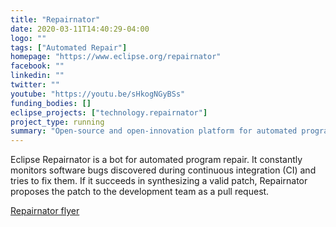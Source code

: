 ```yaml
---
title: "Repairnator"
date: 2020-03-11T14:40:29-04:00
logo: ""
tags: ["Automated Repair"]
homepage: "https://www.eclipse.org/repairnator"
facebook: ""
linkedin: ""
twitter: ""
youtube: "https://youtu.be/sHkogNGyBSs"
funding_bodies: []
eclipse_projects: ["technology.repairnator"]
project_type: running
summary: "Open-source and open-innovation platform for automated program repair between academia and research"
---
```

Eclipse Repairnator is a bot for automated program repair. It constantly monitors software bugs discovered during continuous integration (CI) and tries to fix them. If it succeeds in synthesizing a valid patch, Repairnator proposes the patch to the development team as a pull request.

[Repairnator flyer](https://github.com/eclipse/repairnator)

